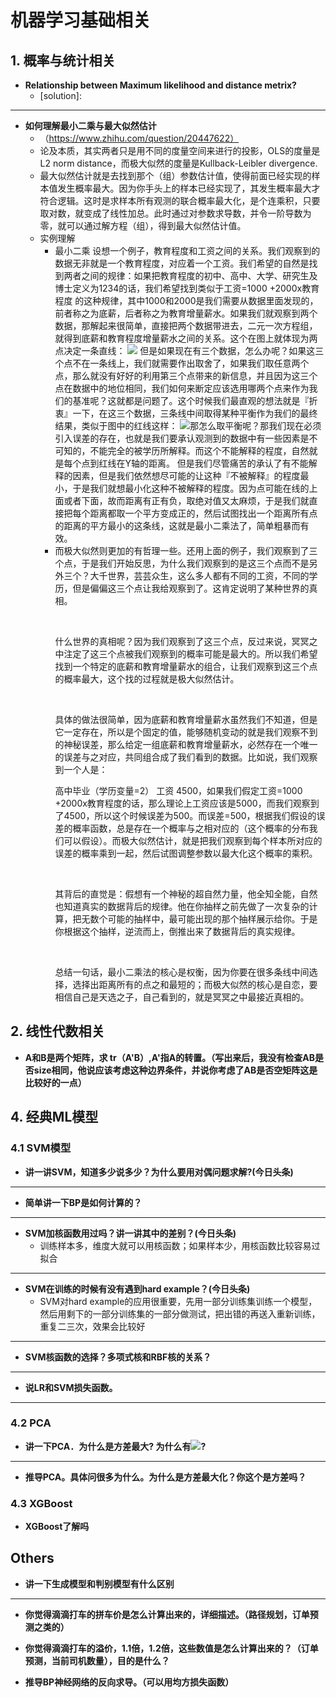 # 机器学习基础相关

## 1. 概率与统计相关
- **Relationship between Maximum likelihood and distance metrix?**
    * [solution]: 
-----------
- **如何理解最小二乘与最大似然估计**
    * （https://www.zhihu.com/question/20447622）
    * 论及本质，其实两者只是用不同的度量空间来进行的投影，OLS的度量是L2 norm distance，而极大似然的度量是Kullback-Leibler divergence.
    * 最大似然估计就是去找到那个（组）参数估计值，使得前面已经实现的样本值发生概率最大。因为你手头上的样本已经实现了，其发生概率最大才符合逻辑。这时是求样本所有观测的联合概率最大化，是个连乘积，只要取对数，就变成了线性加总。此时通过对参数求导数，并令一阶导数为零，就可以通过解方程（组），得到最大似然估计值。
    * 实例理解 
        * 最小二乘 设想一个例子，教育程度和工资之间的关系。我们观察到的数据无非就是一个教育程度，对应着一个工资。我们希望的自然是找到两者之间的规律：如果把教育程度的初中、高中、大学、研究生及博士定义为1234的话，我们希望找到类似于工资=1000 +2000x教育程度  的这种规律，其中1000和2000是我们需要从数据里面发现的，前者称之为底薪，后者称之为教育增量薪水。如果我们就观察到两个数据，那解起来很简单，直接把两个数据带进去，二元一次方程组，就得到底薪和教育程度增量薪水之间的关系。这个在图上就体现为两点决定一条直线：
        ![](https://pic1.zhimg.com/50/v2-fae27da14b1efdeb88c87b1f40b0ff3d_hd.jpg)
        但是如果现在有三个数据，怎么办呢？如果这三个点不在一条线上，我们就需要作出取舍了，如果我们取任意两个点，那么就没有好好的利用第三个点带来的新信息，并且因为这三个点在数据中的地位相同，我们如何来断定应该选用哪两个点来作为我们的基准呢？这就都是问题了。这个时候我们最直观的想法就是『折衷』一下，在这三个数据，三条线中间取得某种平衡作为我们的最终结果，类似于图中的红线这样：
        ![](https://pic4.zhimg.com/50/v2-faae8e8d26791cc11245c91ee48eb5ce_hd.jpg)那怎么取平衡呢？那我们现在必须引入误差的存在，也就是我们要承认观测到的数据中有一些因素是不可知的，不能完全的被学历所解释。而这个不能解释的程度，自然就是每个点到红线在Y轴的距离。 但是我们尽管痛苦的承认了有不能解释的因素，但是我们依然想尽可能的让这种『不被解释』的程度最小，于是我们就想最小化这种不被解释的程度。因为点可能在线的上面或者下面，故而距离有正有负，取绝对值又太麻烦，于是我们就直接把每个距离都取一个平方变成正的，然后试图找出一个距离所有点的距离的平方最小的这条线，这就是最小二乘法了，简单粗暴而有效。
        * 而极大似然则更加的有哲理一些。还用上面的例子，我们观察到了三个点，于是我们开始反思，为什么我们观察到的是这三个点而不是另外三个？大千世界，芸芸众生，这么多人都有不同的工资，不同的学历，但是偏偏这三个点让我给观察到了。这肯定说明了某种世界的真相。</p><p><br></p><p>什么世界的真相呢？因为我们观察到了这三个点，反过来说，冥冥之中注定了这三个点被我们观察到的概率可能是最大的。所以我们希望找到一个特定的底薪和教育增量薪水的组合，让我们观察到这三个点的概率最大，这个找的过程就是极大似然估计。</p><p><br></p><p>具体的做法很简单，因为底薪和教育增量薪水虽然我们不知道，但是它一定存在，所以是个固定的值，能够随机变动的就是我们观察不到的神秘误差，那么给定一组底薪和教育增量薪水，必然存在一个唯一的误差与之对应，共同组合成了我们看到的数据。比如说，我们观察到一个人是：</p><p>高中毕业（学历变量=2） 工资 4500，如果我们假定工资=1000 +2000x教育程度的话，那么理论上工资应该是5000，而我们观察到了4500，所以这个时候误差为500。而误差=500，根据我们假设的误差的概率函数，总是存在一个概率与之相对应的（这个概率的分布我们可以假设）。而极大似然估计，就是把我们观察到每个样本所对应的误差的概率乘到一起，然后试图调整参数以最大化这个概率的乘积。</p><p><br></p><p>其背后的直觉是：假想有一个神秘的超自然力量，他全知全能，自然也知道真实的数据背后的规律。他在你抽样之前先做了一次复杂的计算，把无数个可能的抽样中，最可能出现的那个抽样展示给你。于是你根据这个抽样，逆流而上，倒推出来了数据背后的真实规律。</p><p><br></p><p>总结一句话，最小二乘法的核心是权衡，因为你要在很多条线中间选择，选择出距离所有的点之和最短的；而极大似然的核心是自恋，要相信自己是天选之子，自己看到的，就是冥冥之中最接近真相的。
## 2. 线性代数相关


- **A和B是两个矩阵，求 tr（A'B）,A'指A的转置。（写出来后，我没有检查AB是否size相同，他说应该考虑这种边界条件，并说你考虑了AB是否空矩阵这是比较好的一点）**
## 4. 经典ML模型
### 4.1 SVM模型
- **讲一讲SVM，知道多少说多少？为什么要用对偶问题求解?(今日头条)**
-----------

- **简单讲一下BP是如何计算的？**
-----------

- **SVM加核函数用过吗？讲一讲其中的差别？(今日头条)**
    * 训练样本多，维度大就可以用核函数；如果样本少，用核函数比较容易过拟合
-----------

- **SVM在训练的时候有没有遇到hard example？(今日头条)**
    * SVM对hard example的应用很重要，先用一部分训练集训练一个模型，然后用剩下的一部分训练集的一部分做测试，把出错的再送入重新训练，重复二三次，效果会比较好
-----------

- **SVM核函数的选择？多项式核和RBF核的关系？**
-----------

- **说LR和SVM损失函数。**
-----------
### 4.2 PCA
- **讲一下PCA．为什么是方差最大? 为什么有![](http://latex.codecogs.com/gif.latex?XX^')?**
-----------

- **推导PCA。具体问很多为什么。为什么是方差最大化？你这个是方差吗？**

### 4.3 XGBoost
- **XGBoost了解吗**
## Others
- **讲一下生成模型和判别模型有什么区别**

-----------

- **你觉得滴滴打车的拼车价是怎么计算出来的，详细描述。（路径规划，订单预测之类的）**

- **你觉得滴滴打车的溢价，1.1倍，1.2倍，这些数值是怎么计算出来的？（订单预测，当前司机数量），目的是什么？**

- **推导BP神经网络的反向求导。（可以用均方损失函数）**